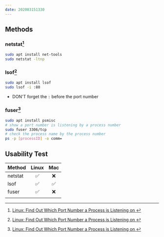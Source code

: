 ```yaml
---
date: 202003151330
---
```

## Methods
### netstat[^1]

```bash
sudo apt install net-tools
sudo netstat -ltnp 
```

### lsof[^1]

```bash
sudo apt install lsof
sudo lsof -i :80
```

* DON'T forget the `:` before the port number

### fuser[^1]

```bash
sudo apt install psmisc
# show a port number is listening by a process number
sudo fuser 3306/tcp  
# check the process name by the process number
ps -p [processID] -o comm=
```

## Usability Test

| Method  | Linux | Mac  |
| ------- | :---: | :--: |
| netstat |   ✅   |  ❌   |
| lsof    |   ✅   |  ✅   |
| fuser   |   ✅   |  ❌   |
|         |       |      |




[^1]: [Linux: Find Out Which Port Number a Process is Listening on  ](x-devonthink-item://F018CF36-0A4D-47A0-B5E1-208F8E0DCC5F)

